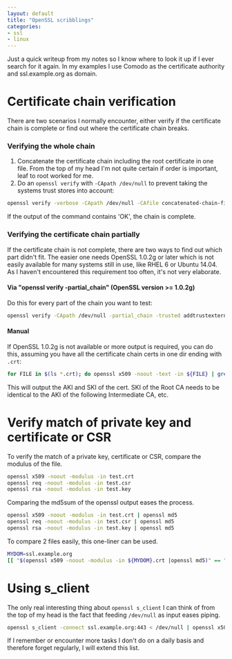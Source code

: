 ```yaml
---
layout: default
title: "OpenSSL scribblings"
categories:
- ssl
- linux
---
```


Just a quick writeup from my notes so I know where to look it up if I ever search for it again. In my examples I use Comodo as the certificate authority and ssl.example.org as domain.

# Certificate chain verification

There are two scenarios I normally encounter, either verify if the certificate chain is complete or find out where the certificate chain breaks.

### Verifying the whole chain

1. Concatenate the certificate chain including the root certificate in one file. From the top of my head I'm not quite certain if order is important, leaf to root worked for me.
2. Do an `openssl verify` with `-CApath /dev/null` to prevent taking the systems trust stores into account:

```bash
openssl verify -verbose -CApath /dev/null -CAfile concatenated-chain-file.pem ssl.example.org.crt
```
If the output of the command contains 'OK', the chain is complete.

### Verifying the certificate chain partially

If the certificate chain is not complete, there are two ways to find out which part didn't fit. The easier one needs OpenSSL 1.0.2g or later which is not easily available for many systems still in use, like RHEL 6 or Ubuntu 14.04. As I haven't encountered this requirement too often, it's not very elaborate.

#### Via "openssl verify -partial_chain" (OpenSSL version >= 1.0.2g)

Do this for every part of the chain you want to test:

```bash
openssl verify -CApath /dev/null -partial_chain -trusted addtrustexternalcaroot.crt comodorsaaddtrustca.crt
```

#### Manual

If OpenSSL 1.0.2g is not available or more output is required, you can do this, assuming you have all the certificate chain certs in one dir ending with `.crt`:

```bash
for FILE in $(ls *.crt); do openssl x509 -noout -text -in ${FILE} | grep "Key Identifier" -A1
```

This will output the AKI and SKI of the cert. SKI of the Root CA needs to be identical to the AKI of the following Intermediate CA, etc.

# Verify match of private key and certificate or CSR

To verify the match of a private key, certificate or CSR, compare the modulus of the file.

```bash
openssl x509 -noout -modulus -in test.crt
openssl req -noout -modulus -in test.csr
openssl rsa -noout -modulus -in test.key
```

Comparing the md5sum of the openssl output eases the process.

```bash
openssl x509 -noout -modulus -in test.crt | openssl md5
openssl req -noout -modulus -in test.csr | openssl md5
openssl rsa -noout -modulus -in test.key | openssl md5
```

To compare 2 files easily, this one-liner can be used.

```bash
MYDOM=ssl.example.org
[[ "$(openssl x509 -noout -modulus -in ${MYDOM}.crt |openssl md5)" == "$(openssl rsa -noout -modulus -in ${MYDOM}.key | openssl md5)" ]] && echo "OK" || echo "NOT OK"
```

# Using s_client

The only real interesting thing about `openssl s_client` I can think of from the top of my head is the fact that feeding `/dev/null` as input eases piping.

```bash
openssl s_client -connect ssl.example.org:443 < /dev/null | openssl x509 -noout -text
```

If I remember or encounter more tasks I don't do on a daily basis and therefore forget regularly, I will extend this list.